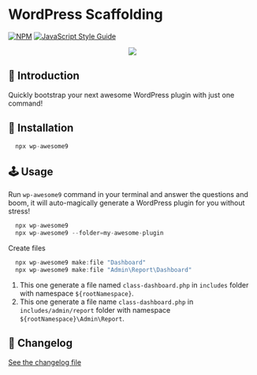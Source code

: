 # WordPress Scaffolding

[![NPM](https://img.shields.io/npm/v/awesome9-wp-plugin.svg)](https://www.npmjs.com/package/awesome9-wp-plugin) [![JavaScript Style Guide](https://img.shields.io/badge/code_style-standard-brightgreen.svg)](https://standardjs.com)

<p align="center">
	<img src="https://img.icons8.com/nolan/256/services.png"/>
</p>

## 📃 Introduction

Quickly bootstrap your next awesome WordPress plugin with just one command!

## 💾 Installation

```js
  npx wp-awesome9
```

## 🕹 Usage

Run `wp-awesome9` command in your terminal and answer the questions and boom, it will auto-magically generate a WordPress plugin for you without stress!

```js
  npx wp-awesome9
  npx wp-awesome9 --folder=my-awesome-plugin
```

Create files
```js
  npx wp-awesome9 make:file "Dashboard"
  npx wp-awesome9 make:file "Admin\Report\Dashboard"
```

1. This one generate a file named `class-dashboard.php` in `includes` folder with namespace `${rootNamespace}`.
2. This one generate a file name `class-dashboard.php` in `includes/admin/report` folder with namespace `${rootNamespace}\Admin\Report`.

## 📖 Changelog

[See the changelog file](./CHANGELOG.md)
